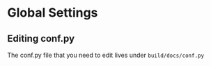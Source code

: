 # Global Settings

## Editing conf.py

The conf.py file that you need to edit lives under `build/docs/conf.py`

